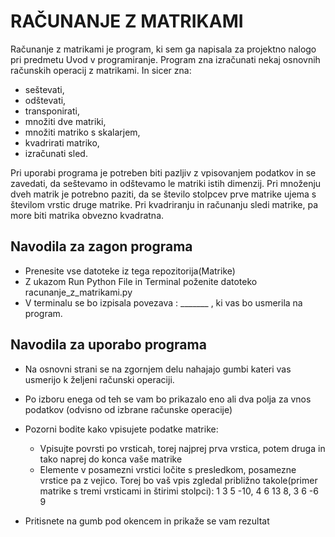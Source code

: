 # RAČUNANJE Z MATRIKAMI

Računanje z matrikami je program, ki sem ga napisala za projektno nalogo pri predmetu Uvod v programiranje. Program zna izračunati nekaj osnovnih računskih operacij z matrikami. In sicer zna: 
- seštevati,
- odštevati,
- transponirati,
- množiti dve matriki,
- množiti matriko s skalarjem,
- kvadrirati matriko,
- izračunati sled.

Pri uporabi programa je potreben biti pazljiv z vpisovanjem podatkov in se zavedati, da seštevamo in odštevamo le matriki istih dimenzij. Pri množenju dveh matrik je potrebno paziti, da se število stolpcev prve matrike ujema s številom vrstic druge matrike. Pri kvadriranju in računanju sledi matrike, pa more biti matrika obvezno kvadratna.

## Navodila za zagon programa
- Prenesite vse datoteke iz tega repozitorija(Matrike)
- Z ukazom Run Python File in Terminal poženite datoteko racunanje_z_matrikami.py
- V terminalu se bo izpisala povezava : _______ , ki vas bo usmerila na program.

## Navodila za uporabo programa
- Na osnovni strani se na zgornjem delu nahajajo gumbi kateri vas usmerijo k željeni računski operaciji.
- Po izboru enega od teh se vam bo prikazalo eno ali dva polja za vnos podatkov (odvisno od izbrane računske operacije)
- Pozorni bodite kako vpisujete podatke matrike:
    - Vpisujte povrsti po vrsticah, torej najprej prva vrstica, potem druga in tako naprej do konca vaše matrike
    - Elemente v posamezni vrstici ločite s presledkom, posamezne vrstice pa z vejico. Torej bo vaš vpis zgledal približno takole(primer matrike s tremi vrsticami in štirimi stolpci):
    1 3 5 -10, 4 6 13 8, 3 6 -6 9

- Pritisnete na gumb pod okencem in prikaže se vam rezultat
    
        




